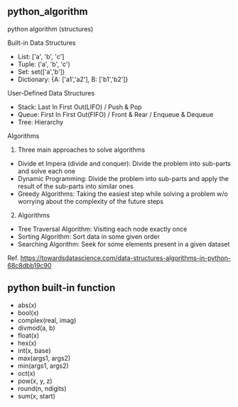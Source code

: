 ## python_algorithm
python algorithm (structures)

Built-in Data Structures
- List: ['a', 'b', 'c']
- Tuple: ('a', 'b', 'c')
- Set: set(['a','b'])
- Dictionary: {A: ['a1','a2'], B: ['b1','b2']}

User-Defined Data Structures
- Stack: Last In First Out(LIFO) / Push & Pop
- Queue: First In First Out(FIFO) / Front & Rear / Enqueue & Dequeue
- Tree: Hierarchy 

Algorithms
1. Three main approaches to solve algorithms
- Divide et Impera (divide and conquer): Divide the problem into sub-parts and solve each one
- Dynamic Programming: Divide the problem into sub-parts and apply the result of the sub-parts into similar ones
- Greedy Algorithms: Taking the easiest step while solving a problem w/o worrying about the complexity of the future steps
2. Algorithms
- Tree Traversal Algorithm: Visiting each node exactly once
- Sorting Algorithm: Sort data in some given order
- Searching Algorithm: Seek for some elements present in a given dataset

Ref. https://towardsdatascience.com/data-structures-algorithms-in-python-68c8dbb19c90

## python built-in function
- abs(x)
- bool(x)
- complex(real, imag)
- divmod(a, b)
- float(x)
- hex(x)
- int(x, base)
- max(args1, args2)
- min(args1, args2)
- oct(x)
- pow(x, y, z)
- round(n, ndigits)
- sum(x, start)
